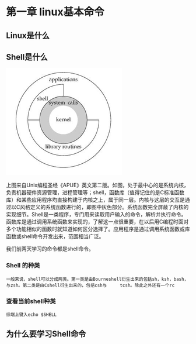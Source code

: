 # 第一章 linux基本命令

## Linux是什么

## Shell是什么

![](/assets/shell3.jpg)

上图来自Unix编程圣经《APUE》英文第二版。如图，处于最中心的是系统内核，负责机器硬件资源管理，进程管理等；shell，函数库（值得记住的是C标准函数库）和某些应用程序均直接构建于内核之上，属于同一层。内核与这层的交互是通过以C风格定义的系统函数进行的，即图中灰色部分。系统函数完全屏蔽了内核的实现细节。Shell是一类程序，专门用来读取用户输入的命令，解析并执行命令。函数库是通过调用系统函数来实现的，了解这一点很重要，在以后用C编程时面对多个功能相似的函数时就知道如何区分选择了。应用程序是通过调用系统函数或库函数或shell命令开发出来，范围相当广泛。

我们前两天学习的命令都是shell命令。

### Shell 的种类

`一般来说，shell可以分成两类。第一类是由Bourneshell衍生出来的包括sh，ksh，bash，与zsh。第二类是由Cshell衍生出来的，包括csh与    
  tcsh。除此之外还有一个rc`

### 查看当前shell种类

`综端上键入echo $SHELL`

## 为什么要学习Shell命令



